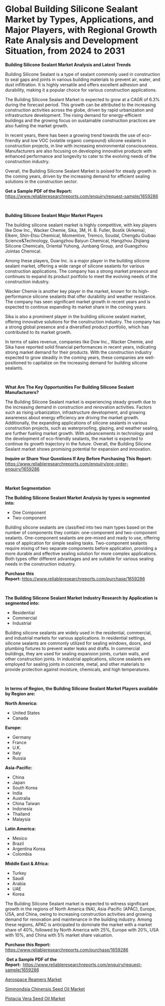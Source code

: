 <p><h1>Global Building Silicone Sealant Market by Types, Applications, and Major Players, with Regional Growth Rate Analysis and Development Situation, from 2024 to 2031</h1></p><p><strong>Building Silicone Sealant Market Analysis and Latest Trends</strong></p>
<p><p>Building Silicone Sealant is a type of sealant commonly used in construction to seal gaps and joints in various building materials to prevent air, water, and dust infiltration. It is highly versatile and offers excellent adhesion and durability, making it a popular choice for various construction applications.</p><p>The Building Silicone Sealant Market is expected to grow at a CAGR of 6.3% during the forecast period. This growth can be attributed to the increasing construction activities across the globe, driven by rapid urbanization and infrastructure development. The rising demand for energy-efficient buildings and the growing focus on sustainable construction practices are also fueling the market growth.</p><p>In recent years, there has been a growing trend towards the use of eco-friendly and low VOC (volatile organic compound) silicone sealants in construction projects, in line with increasing environmental consciousness. Manufacturers are also focusing on developing innovative products with enhanced performance and longevity to cater to the evolving needs of the construction industry.</p><p>Overall, the Building Silicone Sealant Market is poised for steady growth in the coming years, driven by the increasing demand for efficient sealing solutions in the construction sector.</p></p>
<p><strong>Get a Sample PDF of the Report:&nbsp;</strong> <a href="https://www.reliableresearchreports.com/enquiry/request-sample/1659286">https://www.reliableresearchreports.com/enquiry/request-sample/1659286</a></p>
<p>&nbsp;</p>
<p><strong>Building Silicone Sealant Major Market Players</strong></p>
<p><p>The building silicone sealant market is highly competitive, with key players like Dow Inc., Wacker Chemie, Sika, 3M, H. B. Fuller, Bostik (Arkema), Elkem, Shin-Etsu Chemical, Momentive, Tremco, Soudal, Chengdu Guibao Science&Technology, Guangzhou Baiyun Chemical, Hangzhou Zhijiang Silicone Chemicals, Oriental Yuhong, Junbang Group, and Guangzhou Jointas Chemical.</p><p>Among these players, Dow Inc. is a major player in the building silicone sealant market, offering a wide range of silicone sealants for various construction applications. The company has a strong market presence and continues to expand its product portfolio to meet the evolving needs of the construction industry.</p><p>Wacker Chemie is another key player in the market, known for its high-performance silicone sealants that offer durability and weather resistance. The company has seen significant market growth in recent years and is expected to continue expanding its market share in the coming years.</p><p>Sika is also a prominent player in the building silicone sealant market, offering innovative solutions for the construction industry. The company has a strong global presence and a diversified product portfolio, which has contributed to its market growth.</p><p>In terms of sales revenue, companies like Dow Inc., Wacker Chemie, and Sika have reported solid financial performances in recent years, indicating strong market demand for their products. With the construction industry expected to grow steadily in the coming years, these companies are well-positioned to capitalize on the increasing demand for building silicone sealants.</p></p>
<p>&nbsp;</p>
<p><strong>What Are The Key Opportunities For Building Silicone Sealant Manufacturers?</strong></p>
<p><p>The Building Silicone Sealant market is experiencing steady growth due to the increasing demand in construction and renovation activities. Factors such as rising urbanization, infrastructure development, and growing awareness about energy efficiency are driving the market growth. Additionally, the expanding applications of silicone sealants in various construction projects, such as waterproofing, glazing, and weather sealing, are further fueling market growth. With advancements in technology and the development of eco-friendly sealants, the market is expected to continue its growth trajectory in the future. Overall, the Building Silicone Sealant market shows promising potential for expansion and innovation.</p></p>
<p><strong>Inquire or Share Your Questions If Any Before Purchasing This Report:</strong> <a href="https://www.reliableresearchreports.com/enquiry/pre-order-enquiry/1659286">https://www.reliableresearchreports.com/enquiry/pre-order-enquiry/1659286</a></p>
<p>&nbsp;</p>
<p><strong>Market Segmentation</strong></p>
<p><strong>The Building Silicone Sealant Market Analysis by types is segmented into:</strong></p>
<p><ul><li>One Component</li><li>Two-component</li></ul></p>
<p><p>Building silicone sealants are classified into two main types based on the number of components they contain: one-component and two-component sealants. One-component sealants are pre-mixed and ready to use, offering ease of application for simple sealing tasks. Two-component sealants require mixing of two separate components before application, providing a more durable and effective sealing solution for more complex applications. Both types offer different advantages and are suitable for various sealing needs in the construction industry.</p></p>
<p><strong>Purchase this Report:&nbsp;</strong><a href="https://www.reliableresearchreports.com/purchase/1659286">https://www.reliableresearchreports.com/purchase/1659286</a></p>
<p>&nbsp;</p>
<p><strong>The Building Silicone Sealant Market Industry Research by Application is segmented into:</strong></p>
<p><ul><li>Residential</li><li>Commercial</li><li>Industrial</li></ul></p>
<p><p>Building silicone sealants are widely used in the residential, commercial, and industrial markets for various applications. In residential settings, silicone sealants are commonly utilized for sealing windows, doors, and plumbing fixtures to prevent water leaks and drafts. In commercial buildings, they are used for sealing expansion joints, curtain walls, and other construction joints. In industrial applications, silicone sealants are employed for sealing joints in concrete, metal, and other materials to provide protection against moisture, chemicals, and high temperatures.</p></p>
<p>&nbsp;</p>
<p><strong>In terms of Region, the Building Silicone Sealant Market Players available by Region are:</strong></p>
<p>
    <p> <strong> North America: </strong>
        <ul>
            <li>United States</li>
            <li>Canada</li>
        </ul>
        </p> 
    <p> <strong> Europe: </strong>
        <ul>
            <li>Germany</li>
            <li>France</li>
            <li>U.K.</li>
            <li>Italy</li>
            <li>Russia</li>
        </ul>
        </p> 
    <p> <strong> Asia-Pacific: </strong>
        <ul>
            <li>China</li>
            <li>Japan</li>
            <li>South Korea</li>
            <li>India</li>
            <li>Australia</li>
            <li>China Taiwan</li>
            <li>Indonesia</li>
            <li>Thailand</li>
            <li>Malaysia</li>
        </ul>
        </p> 
    <p> <strong> Latin America: </strong>
        <ul>
            <li>Mexico</li>
            <li>Brazil</li>
            <li>Argentina Korea</li>
            <li>Colombia</li>
        </ul>
        </p> 
    <p> <strong> Middle East & Africa: </strong>
        <ul>
            <li>Turkey</li>
            <li>Saudi</li>
            <li>Arabia</li>
            <li>UAE</li>
            <li>Korea</li>
        </ul>
    </p>
    </p>
<p><p>The Building Silicone Sealant market is expected to witness significant growth in the regions of North America (NA), Asia-Pacific (APAC), Europe, USA, and China, owing to increasing construction activities and growing demand for renovation and maintenance in the building industry. Among these regions, APAC is anticipated to dominate the market with a market share of 40%, followed by North America with 25%, Europe with 20%, USA with 10%, and China with 5% market share valuation.</p></p>
<p><strong>Purchase this Report: </strong><a href="https://www.reliableresearchreports.com/purchase/1659286">https://www.reliableresearchreports.com/purchase/1659286</a></p>
<p>&nbsp;<strong>Get a Sample PDF of the Report:&nbsp;&nbsp;</strong><a href="https://www.reliableresearchreports.com/enquiry/request-sample/1659286">https://www.reliableresearchreports.com/enquiry/request-sample/1659286</a></p>
<p><strong></strong></p>
<p><p><a href="https://view.publitas.com/reportprime-1/aerospace-reamers-market-size-furnishes-valuable-information-encompassing-market-share-market-trends-and-projections-spanning-from-2023-to-2030/">Aerospace Reamers Market</a></p><p><a href="https://view.publitas.com/reportprime-1/simmondsia-chinensis-seed-oil-market-furnish-information-about-market-size-market-share-market-dynamics-and-projections-spanning-from-2023-to-2030/">Simmondsia Chinensis Seed Oil Market</a></p><p><a href="https://view.publitas.com/reportprime-1/pistacia-vera-seed-oil-market-offer-valuable-insights-into-market-size-market-share-market-trends-and-projections-spanning-from-2023-to-2030/">Pistacia Vera Seed Oil Market</a></p></p>